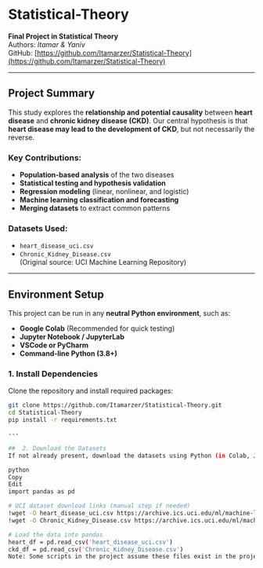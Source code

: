 # Statistical-Theory

**Final Project in Statistical Theory**  
Authors: *Itamar & Yaniv*  
GitHub: [https://github.com/Itamarzer/Statistical-Theory](https://github.com/Itamarzer/Statistical-Theory)

---

##  Project Summary

This study explores the **relationship and potential causality** between **heart disease** and **chronic kidney disease (CKD)**. Our central hypothesis is that **heart disease may lead to the development of CKD**, but not necessarily the reverse.

### Key Contributions:
- **Population-based analysis** of the two diseases
- **Statistical testing and hypothesis validation**
- **Regression modeling** (linear, nonlinear, and logistic)
- **Machine learning classification and forecasting**
- **Merging datasets** to extract common patterns

### Datasets Used:
- `heart_disease_uci.csv`
- `Chronic_Kidney_Disease.csv`  
(Original source: UCI Machine Learning Repository)

---

##  Environment Setup

This project can be run in any **neutral Python environment**, such as:

- **Google Colab** (Recommended for quick testing)
- **Jupyter Notebook / JupyterLab**
- **VSCode or PyCharm**
- **Command-line Python (3.8+)**

###  1. Install Dependencies

Clone the repository and install required packages:

```bash
git clone https://github.com/Itamarzer/Statistical-Theory.git
cd Statistical-Theory
pip install -r requirements.txt

---

##  2. Download the Datasets
If not already present, download the datasets using Python (in Colab, Jupyter, or any terminal):

python
Copy
Edit
import pandas as pd

# UCI dataset download links (manual step if needed)
!wget -O heart_disease_uci.csv https://archive.ics.uci.edu/ml/machine-learning-databases/heart-disease/processed.cleveland.data
!wget -O Chronic_Kidney_Disease.csv https://archive.ics.uci.edu/ml/machine-learning-databases/00383/Chronic_Kidney_Disease.csv

# Load the data into pandas
heart_df = pd.read_csv('heart_disease_uci.csv')
ckd_df = pd.read_csv('Chronic_Kidney_Disease.csv')
Note: Some scripts in the project assume these files exist in the project root. You can also move them using shutil or adjust read_csv() paths in code.
